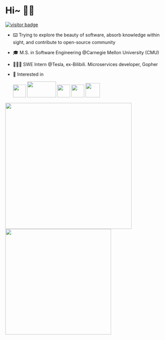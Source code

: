 # Hi~ 👋🏻

[![visitor badge](https://visitor-badge.laobi.icu/badge?page_id=joey66666.visitor-badge)](https://github.com/zzjoey)

- ⌨️ Trying to explore the beauty of software, absorb knowledge within sight, and contribute to open-source community

- 🎓 M.S. in Software Engineering @Carnegie Mellon University (CMU)

- 👨🏻‍💻 SWE Intern @Tesla, ex-Bilibili. Microservices developer, Gopher

<!-- - 📚 Lifelong learner, 📷 Photographer, 🎹 Piano beginner, 🛣 Fascinated with travelling -->

- 💙 Interested in

  <code><img height="40" src="https://github.com/zzjoey/zzjoey/blob/master/assets/go-blue.svg"></code>
  <code><img height="50" width="90" src="https://github.com/zzjoey/zzjoey/blob/master/assets/Java_logo_icon.png"></code>
  <code><img height="40" src="https://github.com/zzjoey/zzjoey/blob/master/assets/python-3.svg"></code>
  <code><img height="40" src="https://github.com/zzjoey/zzjoey/blob/master/assets/Swift_logo_horz_lockup_color_rgb.svg"></code>
  <code><img height="45" src="https://github.com/zzjoey/zzjoey/blob/master/assets/Node.js_logo_2015.svg"></code>

<a href="https://github.com/zzjoey">
  <img width="394" src="https://github-readme-stats-rho.vercel.app/api?username=zzjoey&show_icons=true" />
</a>
<a href="https://github.com/zzjoey?tab=repositories">
  <img width="330" src="https://github-readme-stats.vercel.app/api/top-langs/?username=zzjoey&layout=compact" />
</a>
